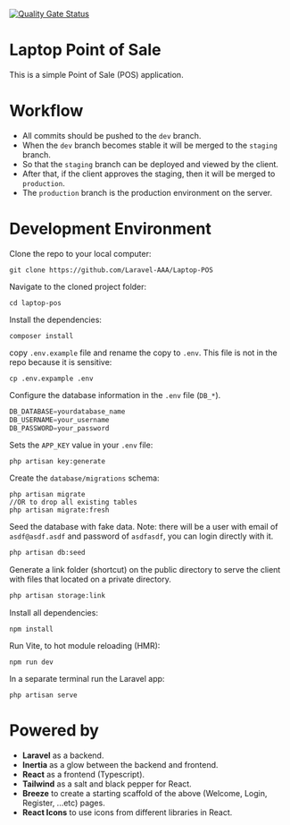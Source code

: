 [![Quality Gate Status](https://sonarcloud.io/api/project_badges/measure?project=Laravel-AAA_Laptop-POS&metric=alert_status)](https://sonarcloud.io/summary/new_code?id=Laravel-AAA_Laptop-POS)

# Laptop Point of Sale

This is a simple Point of Sale (POS) application.

# Workflow

- All commits should be pushed to the `dev` branch.
- When the `dev` branch becomes stable it will be merged to the `staging` branch.
- So that the `staging` branch can be deployed and viewed by the client.
- After that, if the client approves the staging, then it will be merged to `production`.
- The `production` branch is the production environment on the server.


# Development Environment

Clone the repo to your local computer:
```shell
git clone https://github.com/Laravel-AAA/Laptop-POS
```
Navigate to the cloned project folder:
```shell
cd laptop-pos
```
Install the dependencies:
```shell
composer install
```
copy `.env.example` file and rename the copy to `.env`. This file is not in the repo because it is sensitive:
```shell
cp .env.expample .env
```

Configure the database information in the `.env` file (`DB_*`).
```js
DB_DATABASE=yourdatabase_name
DB_USERNAME=your_username
DB_PASSWORD=your_password
```

Sets the `APP_KEY` value in your `.env` file:
```shell
php artisan key:generate
```

Create the `database/migrations` schema:
```shell
php artisan migrate
//OR to drop all existing tables
php artisan migrate:fresh
```

Seed the database with fake data. 
Note: there will be a user with email of `asdf@asdf.asdf` and password of `asdfasdf`, you can login directly with it. 
```bash
php artisan db:seed
```

Generate a link folder (shortcut) on the public directory to serve the client with files that located on a private directory.
```bash
php artisan storage:link
```

Install all dependencies:
```shell
npm install
```

Run Vite, to hot module reloading (HMR):
```shell
npm run dev
```

In a separate terminal run the Laravel app:
```shell
php artisan serve
```

# Powered by

- **Laravel** as a backend.
- **Inertia** as a glow between the backend and frontend.
- **React** as a frontend (Typescript).
- **Tailwind** as a salt and black pepper for React.
- **Breeze** to create a starting scaffold of the above (Welcome, Login, Register, ...etc) pages.
- **React Icons** to use icons from different libraries in React.
